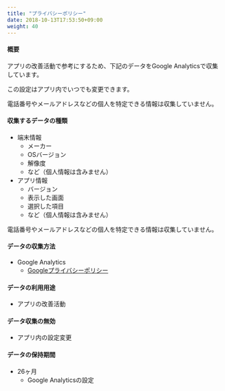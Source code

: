```yaml
---
title: "プライバシーポリシー"
date: 2018-10-13T17:53:50+09:00
weight: 40
---
```


#### 概要

アプリの改善活動で参考にするため、下記のデータをGoogle Analyticsで収集しています。

この設定はアプリ内でいつでも変更できます。

電話番号やメールアドレスなどの個人を特定できる情報は収集していません。

#### 収集するデータの種類

* 端末情報
  * メーカー
  * OSバージョン
  * 解像度
  * など（個人情報は含みません）
* アプリ情報
  * バージョン
  * 表示した画面
  * 選択した項目
  * など（個人情報は含みません）

電話番号やメールアドレスなどの個人を特定できる情報は収集していません。

#### データの収集方法

* Google Analytics
  * [Googleプライバシーポリシー](https://www.google.com/intl/ja/policies/privacy)

#### データの利用用途

* アプリの改善活動

#### データ収集の無効

* アプリ内の設定変更

#### データの保持期間

* 26ヶ月
  * Google Analyticsの設定
